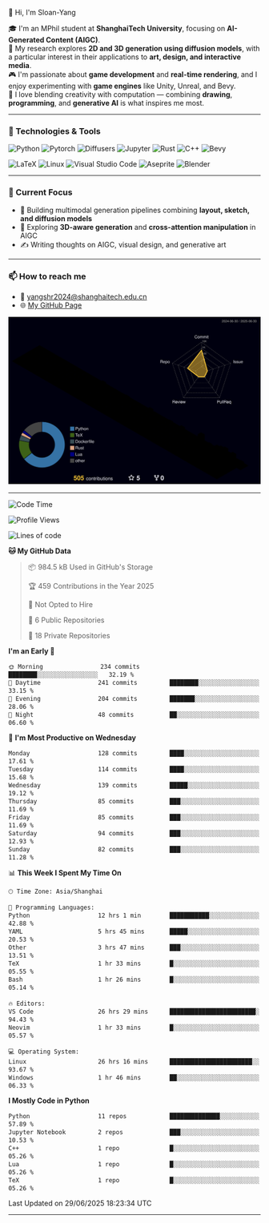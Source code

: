 👋 Hi, I'm Sloan-Yang

🎓 I'm an MPhil student at **ShanghaiTech University**, focusing on **AI-Generated Content (AIGC)**.  
🧠 My research explores **2D and 3D generation using diffusion models**, with a particular interest in their applications to **art, design, and interactive media**.  
🎮 I'm passionate about **game development** and **real-time rendering**, and I enjoy experimenting with **game engines** like Unity, Unreal, and Bevy.  
🎨 I love blending creativity with computation — combining **drawing**, **programming**, and **generative AI** is what inspires me most.

---

### 🧰 Technologies & Tools

![Python](https://img.shields.io/badge/python-%233776AB.svg?style=for-the-badge&logo=python&logoColor=white)
![Pytorch](https://img.shields.io/badge/pytorch-%23EE4C2C.svg?style=for-the-badge&logo=pytorch&logoColor=white)
![Diffusers](https://img.shields.io/badge/diffusers-HuggingFace-yellow?style=for-the-badge&logo=huggingface&logoColor=black)
![Jupyter](https://img.shields.io/badge/Jupyter-%23F37626.svg?style=for-the-badge&logo=Jupyter&logoColor=white)
![Rust](https://img.shields.io/badge/Rust-%23000000.svg?style=for-the-badge&logo=rust&logoColor=white)
![C++](https://img.shields.io/badge/C++-%2300599C.svg?style=for-the-badge&logo=c%2B%2B&logoColor=white)
![Bevy](https://img.shields.io/badge/Bevy-000000.svg?style=for-the-badge&logo=bevy&logoColor=white)

![LaTeX](https://img.shields.io/badge/LaTeX-47A141?style=for-the-badge&logo=latex&logoColor=white)
![Linux](https://img.shields.io/badge/Linux-FCC624?style=for-the-badge&logo=linux&logoColor=black)
![Visual Studio Code](https://img.shields.io/badge/VSCode-0078d7.svg?style=for-the-badge&logo=visual-studio-code&logoColor=white)
![Aseprite](https://img.shields.io/badge/Aseprite-FFFFFF?style=for-the-badge&logo=Aseprite&logoColor=%237D929E)
![Blender](https://img.shields.io/badge/Blender-F5792A?style=for-the-badge&logo=blender&logoColor=white)

---

### 🔭 Current Focus

- 🎨 Building multimodal generation pipelines combining **layout, sketch, and diffusion models**
- 🧪 Exploring **3D-aware generation** and **cross-attention manipulation** in AIGC
- ✍️ Writing thoughts on AIGC, visual design, and generative art

---

### 📫 How to reach me

- 📧 <a href="mailto:yangshr2024@shanghaitech.edu.cn">yangshr2024@shanghaitech.edu.cn</a>
- 🌐 [My GitHub Page](https://sloan-yang.github.io)  



![3D Profile](https://raw.githubusercontent.com/Sloan-Yang/Sloan-Yang/main/profile-3d-contrib/profile-night-rainbow.svg)

---


<!--START_SECTION:waka-->
![Code Time](http://img.shields.io/badge/Code%20Time-288%20hrs%201%20min-blue)

![Profile Views](http://img.shields.io/badge/Profile%20Views-4-blue)

![Lines of code](https://img.shields.io/badge/From%20Hello%20World%20I%27ve%20Written-2.0%20million%20lines%20of%20code-blue)

**🐱 My GitHub Data** 

> 📦 984.5 kB Used in GitHub's Storage 
 > 
> 🏆 459 Contributions in the Year 2025
 > 
> 🚫 Not Opted to Hire
 > 
> 📜 6 Public Repositories 
 > 
> 🔑 18 Private Repositories 
 > 
**I'm an Early 🐤** 

```text
🌞 Morning                234 commits         ████████░░░░░░░░░░░░░░░░░   32.19 % 
🌆 Daytime                241 commits         ████████░░░░░░░░░░░░░░░░░   33.15 % 
🌃 Evening                204 commits         ███████░░░░░░░░░░░░░░░░░░   28.06 % 
🌙 Night                  48 commits          ██░░░░░░░░░░░░░░░░░░░░░░░   06.60 % 
```
📅 **I'm Most Productive on Wednesday** 

```text
Monday                   128 commits         ████░░░░░░░░░░░░░░░░░░░░░   17.61 % 
Tuesday                  114 commits         ████░░░░░░░░░░░░░░░░░░░░░   15.68 % 
Wednesday                139 commits         █████░░░░░░░░░░░░░░░░░░░░   19.12 % 
Thursday                 85 commits          ███░░░░░░░░░░░░░░░░░░░░░░   11.69 % 
Friday                   85 commits          ███░░░░░░░░░░░░░░░░░░░░░░   11.69 % 
Saturday                 94 commits          ███░░░░░░░░░░░░░░░░░░░░░░   12.93 % 
Sunday                   82 commits          ███░░░░░░░░░░░░░░░░░░░░░░   11.28 % 
```


📊 **This Week I Spent My Time On** 

```text
🕑︎ Time Zone: Asia/Shanghai

💬 Programming Languages: 
Python                   12 hrs 1 min        ███████████░░░░░░░░░░░░░░   42.88 % 
YAML                     5 hrs 45 mins       █████░░░░░░░░░░░░░░░░░░░░   20.53 % 
Other                    3 hrs 47 mins       ███░░░░░░░░░░░░░░░░░░░░░░   13.51 % 
TeX                      1 hr 33 mins        █░░░░░░░░░░░░░░░░░░░░░░░░   05.55 % 
Bash                     1 hr 26 mins        █░░░░░░░░░░░░░░░░░░░░░░░░   05.14 % 

🔥 Editors: 
VS Code                  26 hrs 29 mins      ████████████████████████░   94.43 % 
Neovim                   1 hr 33 mins        █░░░░░░░░░░░░░░░░░░░░░░░░   05.57 % 

💻 Operating System: 
Linux                    26 hrs 16 mins      ███████████████████████░░   93.67 % 
Windows                  1 hr 46 mins        ██░░░░░░░░░░░░░░░░░░░░░░░   06.33 % 
```

**I Mostly Code in Python** 

```text
Python                   11 repos            ██████████████░░░░░░░░░░░   57.89 % 
Jupyter Notebook         2 repos             ███░░░░░░░░░░░░░░░░░░░░░░   10.53 % 
C++                      1 repo              █░░░░░░░░░░░░░░░░░░░░░░░░   05.26 % 
Lua                      1 repo              █░░░░░░░░░░░░░░░░░░░░░░░░   05.26 % 
TeX                      1 repo              █░░░░░░░░░░░░░░░░░░░░░░░░   05.26 % 
```




 Last Updated on 29/06/2025 18:23:34 UTC
<!--END_SECTION:waka-->

---





